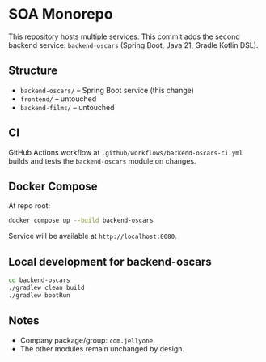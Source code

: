 # SOA Monorepo

This repository hosts multiple services. This commit adds the second backend service: `backend-oscars` (Spring Boot, Java 21, Gradle Kotlin DSL).

## Structure
- `backend-oscars/` – Spring Boot service (this change)
- `frontend/` – untouched
- `backend-films/` – untouched

## CI
GitHub Actions workflow at `.github/workflows/backend-oscars-ci.yml` builds and tests the `backend-oscars` module on changes.

## Docker Compose
At repo root:
```bash
docker compose up --build backend-oscars
```
Service will be available at `http://localhost:8080`.

## Local development for backend-oscars
```bash
cd backend-oscars
./gradlew clean build
./gradlew bootRun
```

## Notes
- Company package/group: `com.jellyone`.
- The other modules remain unchanged by design.